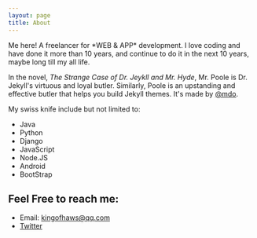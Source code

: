 ```yaml
---
layout: page
title: About
---
```


<p class="message">
  Me here! A freelancer for *WEB & APP* development. I love coding and have done it more than 10 years, and continue to do it in the next 10 years, maybe long till my all life. 
</p>

In the novel, *The Strange Case of Dr. Jeykll and Mr. Hyde*, Mr. Poole is Dr. Jekyll's virtuous and loyal butler. Similarly, Poole is an upstanding and effective butler that helps you build Jekyll themes. It's made by [@mdo](https://twitter.com/mdo).

My swiss knife include but not limited to:

* Java
* Python
* Django
* JavaScript
* Node.JS
* Android
* BootStrap

## Feel Free to reach me:
* Email: kingofhaws@qq.com
* [Twitter](https://twitter.com/kingofhawks)
